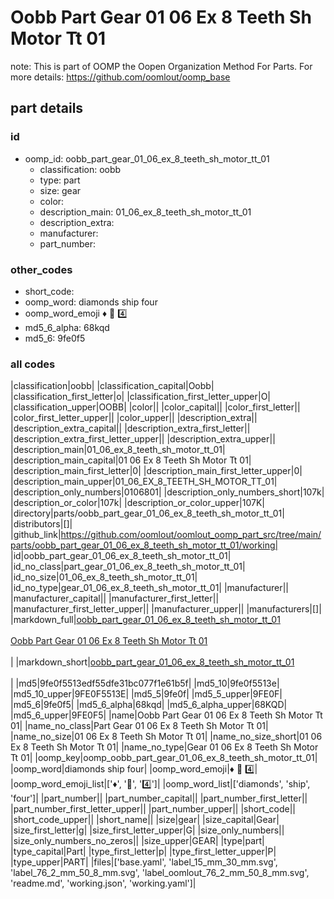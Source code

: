 # Oobb Part Gear 01 06 Ex 8 Teeth Sh Motor Tt 01  

note: This is part of OOMP the Oopen Organization Method For Parts. For more details: https://github.com/oomlout/oomp_base

##  part details





### id
* oomp_id: oobb_part_gear_01_06_ex_8_teeth_sh_motor_tt_01
  * classification: oobb
  * type: part
  * size: gear
  * color: 
  * description_main: 01_06_ex_8_teeth_sh_motor_tt_01
  * description_extra: 
  * manufacturer: 
  * part_number: 

### other_codes
* short_code: 
* oomp_word: diamonds ship four
* oomp_word_emoji :diamonds: :ship: :four:
* md5_6_alpha: 68kqd
* md5_6: 9fe0f5

### all codes 
|classification|oobb|
|classification_capital|Oobb|
|classification_first_letter|o|
|classification_first_letter_upper|O|
|classification_upper|OOBB|
|color||
|color_capital||
|color_first_letter||
|color_first_letter_upper||
|color_upper||
|description_extra||
|description_extra_capital||
|description_extra_first_letter||
|description_extra_first_letter_upper||
|description_extra_upper||
|description_main|01_06_ex_8_teeth_sh_motor_tt_01|
|description_main_capital|01 06 Ex 8 Teeth Sh Motor Tt 01|
|description_main_first_letter|0|
|description_main_first_letter_upper|0|
|description_main_upper|01_06_EX_8_TEETH_SH_MOTOR_TT_01|
|description_only_numbers|0106801|
|description_only_numbers_short|107k|
|description_or_color|107k|
|description_or_color_upper|107K|
|directory|parts/oobb_part_gear_01_06_ex_8_teeth_sh_motor_tt_01|
|distributors|[]|
|github_link|https://github.com/oomlout/oomlout_oomp_part_src/tree/main/parts/oobb_part_gear_01_06_ex_8_teeth_sh_motor_tt_01/working|
|id|oobb_part_gear_01_06_ex_8_teeth_sh_motor_tt_01|
|id_no_class|part_gear_01_06_ex_8_teeth_sh_motor_tt_01|
|id_no_size|01_06_ex_8_teeth_sh_motor_tt_01|
|id_no_type|gear_01_06_ex_8_teeth_sh_motor_tt_01|
|manufacturer||
|manufacturer_capital||
|manufacturer_first_letter||
|manufacturer_first_letter_upper||
|manufacturer_upper||
|manufacturers|[]|
|markdown_full|[oobb_part_gear_01_06_ex_8_teeth_sh_motor_tt_01](https://github.com/oomlout/oomlout_oomp_part_src/tree/main/parts/oobb_part_gear_01_06_ex_8_teeth_sh_motor_tt_01/working)<br>[](https://github.com/oomlout/oomlout_oomp_part_src/tree/main/parts/oobb_part_gear_01_06_ex_8_teeth_sh_motor_tt_01/working)<br>[Oobb Part Gear 01 06 Ex 8 Teeth Sh Motor Tt 01](https://github.com/oomlout/oomlout_oomp_part_src/tree/main/parts/oobb_part_gear_01_06_ex_8_teeth_sh_motor_tt_01/working)<br><br>|
|markdown_short|[oobb_part_gear_01_06_ex_8_teeth_sh_motor_tt_01](https://github.com/oomlout/oomlout_oomp_part_src/tree/main/parts/oobb_part_gear_01_06_ex_8_teeth_sh_motor_tt_01/working)<br><br>|
|md5|9fe0f5513edf55dfe31bc077f1e61b5f|
|md5_10|9fe0f5513e|
|md5_10_upper|9FE0F5513E|
|md5_5|9fe0f|
|md5_5_upper|9FE0F|
|md5_6|9fe0f5|
|md5_6_alpha|68kqd|
|md5_6_alpha_upper|68KQD|
|md5_6_upper|9FE0F5|
|name|Oobb Part Gear 01 06 Ex 8 Teeth Sh Motor Tt 01|
|name_no_class|Part Gear 01 06 Ex 8 Teeth Sh Motor Tt 01|
|name_no_size|01 06 Ex 8 Teeth Sh Motor Tt 01|
|name_no_size_short|01 06 Ex 8 Teeth Sh Motor Tt 01|
|name_no_type|Gear 01 06 Ex 8 Teeth Sh Motor Tt 01|
|oomp_key|oomp_oobb_part_gear_01_06_ex_8_teeth_sh_motor_tt_01|
|oomp_word|diamonds ship four|
|oomp_word_emoji|:diamonds: :ship: :four:|
|oomp_word_emoji_list|[':diamonds:', ':ship:', ':four:']|
|oomp_word_list|['diamonds', 'ship', 'four']|
|part_number||
|part_number_capital||
|part_number_first_letter||
|part_number_first_letter_upper||
|part_number_upper||
|short_code||
|short_code_upper||
|short_name||
|size|gear|
|size_capital|Gear|
|size_first_letter|g|
|size_first_letter_upper|G|
|size_only_numbers||
|size_only_numbers_no_zeros||
|size_upper|GEAR|
|type|part|
|type_capital|Part|
|type_first_letter|p|
|type_first_letter_upper|P|
|type_upper|PART|
|files|['base.yaml', 'label_15_mm_30_mm.svg', 'label_76_2_mm_50_8_mm.svg', 'label_oomlout_76_2_mm_50_8_mm.svg', 'readme.md', 'working.json', 'working.yaml']|

